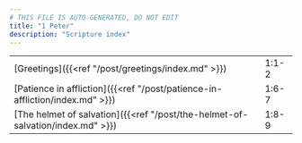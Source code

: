 ```yaml
---
# THIS FILE IS AUTO-GENERATED, DO NOT EDIT
title: "1 Peter"
description: "Scripture index"
---
```


| | |
| --- | --- |
| [Greetings]({{<ref "/post/greetings/index.md" >}}) | 1:1-2 |
| [Patience in affliction]({{<ref "/post/patience-in-affliction/index.md" >}}) | 1:6-7 |
| [The helmet of salvation]({{<ref "/post/the-helmet-of-salvation/index.md" >}}) | 1:8-9 |
